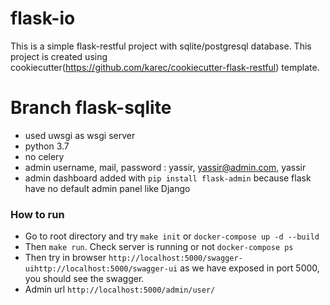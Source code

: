 # flask-io

This is a simple flask-restful project with sqlite/postgresql database. This project is created using cookiecutter(https://github.com/karec/cookiecutter-flask-restful) template.

# Branch flask-sqlite
- used uwsgi as wsgi server
- python 3.7
- no celery
- admin username, mail, password : yassir, yassir@admin.com, yassir
- admin dashboard added with ```pip install flask-admin``` because flask have no default admin panel like Django

### How to run
- Go to root directory and try ```make init``` or ```docker-compose up -d --build```
- Then ```make run```. Check server is running or not ```docker-compose ps``` 
- Then try in browser ```http://localhost:5000/swagger-uihttp://localhost:5000/swagger-ui``` as we have exposed in port 5000, you should see the swagger.
- Admin url ```http://localhost:5000/admin/user/```

